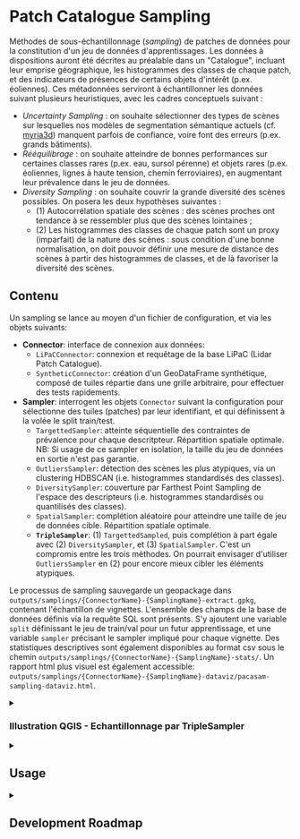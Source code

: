 # Patch Catalogue Sampling

Méthodes de sous-échantillonnage (*sampling*) de patches de données pour la constitution d'un jeu de données d'apprentissages.
Les données à dispositions auront été décrites au préalable dans un "Catalogue", incluant leur emprise géographique, les histogrammes des classes de chaque patch, et des indicateurs de présences de certains objets d'intérêt (p.ex. éoliennes). Ces métadonnées serviront à échantillonner les données suivant plusieurs heuristiques, avec les cadres conceptuels suivant :

- *Uncertainty Sampling* : on souhaite sélectionner des types de scènes sur lesquelles nos modèles de segmentation sémantique actuels (cf. [myria3d](https://github.com/IGNF/myria3d)) manquent parfois de confiance, voire font des erreurs (p.ex. grands bâtiments).
- *Rééquilibrage* : on souhaite atteindre de bonnes performances sur certaines classes rares (p.ex. eau, sursol pérenne) et objets rares (p.ex. éoliennes, lignes à haute tension, chemin ferroviaires), en augmentant leur prévalence dans le jeu de données.
- *Diversity Sampling* : on souhaite couvrir la grande diversité des scènes possibles. On posera les deux hypothèses suivantes : 
    - (1) Autocorrélation spatiale des scènes : des scènes proches ont tendance à se ressembler plus que des scènes lointaines ; 
    - (2) Les histogrammes des classes de chaque patch sont un proxy (imparfait) de la nature des scènes : sous condition d'une bonne normalisation, on doit pouvoir définir une mesure de distance des scènes à partir des histogrammes de classes, et de là favoriser la diversité des scènes.

## Contenu

Un sampling se lance au moyen d'un fichier de configuration, et via les objets suivants:

- **Connector**: interface de connexion aux données: 
    - `LiPaCConnector`: connexion et requêtage de la base LiPaC (Lidar Patch Catalogue).
    - `SyntheticConnector`: création d'un GeoDataFrame synthétique, composé de tuiles répartie dans une grille arbitraire, pour effectuer des tests rapidements.
- **Sampler**: interrogent les objets `Connector` suivant la configuration pour sélectionne des tuiles (patches) par leur identifiant, et qui définissent à la volée le split train/test.
    - `TargettedSampler`: atteinte séquentielle des contraintes de prévalence pour chaque descritpteur. Répartition spatiale optimale. NB: Si usage de ce sampler en isolation, la taille du jeu de données en sortie n'est pas garantie.
    - `OutliersSampler`:  détection des scènes les plus atypiques, via un clustering HDBSCAN (i.e. histogrammes standardisés des classes).
    - `DiversitySampler`: couverture par Farthest Point Sampling de l'espace des descripteurs (i.e. histogrammes standardisés ou quantilisés des classes).
    - `SpatialSampler`: complétion aléatoire pour atteindre une taille de jeu de données cible. Répartition spatiale optimale.
    - **`TripleSampler`**: (1) `TargettedSampled`, puis complétion à part égale avec (2) `DiversitySampler`, et (3) `SpatialSampler`. C'est un compromis entre les trois méthodes. On pourrait envisager d'utiliser `OutliersSampler` en (2) pour encore mieux cibler les éléments atypiques.

Le processus de sampling sauvegarde un geopackage dans `outputs/samplings/{ConnectorName}-{SamplingName}-extract.gpkg`, contenant l'échantillon de vignettes. L'ensemble des champs de la base de données définis via la requête SQL sont présents. S'y ajoutent une variable `split` définissant le jeu de train/val pour un futur apprentissage, et une variable `sampler` précisant le sampler impliqué pour chaque vignette. Des statistiques descriptives sont également disponibles au format csv sous le chemin `outputs/samplings/{ConnectorName}-{SamplingName}-stats/`. Un rapport html plus visuel est également accessible: `outputs/samplings/{ConnectorName}-{SamplingName}-dataviz/pacasam-sampling-dataviz.html`.


<details>
<summary><h3>Illustration QGIS - Echantillonnage par TripleSampler</h3></summary>

- A partir de 40 dalles voisines, c'est-à-dire 16000 patches en tout, 893 patches sont échantillonnées, soit environ 6% de la zone.
- Chaque sampler apporte sa contribution (`TargettedSampler`: jaune, `DiversitySampler`: violet, `SpatialSampler`: marron)
- Les zones de bâti et d'eau sont bien représentées, conformément à la configuration de l'échantillonnage.
- Les tuiles du jeu de test sont quadrillées (zoom nécessaire). Elles sont réparties de façon homogène dans le jeu de données, et ce pour chaque sampler :
    - Spatiallement `TargettedSampler`: on couvre un maximum de dalles pour chaque critère.
    - Par les histogrammes de classes pour le `DiversitySampler`, afin que le jeu de test couvre le même espace des histogrammes que le jeu de train, mais simplement de façon moins dense.
    - Spatiallement pour le `SpatialSampler`: on couvre un maximum de dalles.

![](img/TripleSampler-example-by-sampler.png)

- Sur la dalle suivante, le `DiversitySampler` (violet) se concentre sur les panneaux solaires au sud-est. Cet exemple illustre la capacité de ce sampler à identifier des scènes atypiques pour les inclures dans le jeu de données.
- Les zones de bâti sont couverte par trois patches choisis par le `TargettedSampler` (jaune), dont une de test (quadrillage).
- Au sein d'une seule dalle, le choix du `SpatialSampler` se fait de façon aléatoire, ce qui sélectionne des zones plus naturelles et forestières (marron). 

![](img/TripleSampler-example-0954_6338-by-sampler.png)

</details>

<details>
<summary><h2>Usage</h2></summary>

### Mettre en place l'environnement virtual avec Anaconda:
```bash
conda install mamba --yes -n base -c conda-forge
mamba env create -f environment.yml
```

### Tester toutes les méthodes sur des données synthétiques
```bash
make all CONNECTOR=SyntheticConnector CONFIG=configs/Synthetic.yml REPORTS=N
```

### Lancer un échantillonnage "triple" sur des données synthétiques :
```python
conda activate pacasam
python ./src/pacasam/main.py --config_file=configs/Synthetic.yml --connector_class=SyntheticConnector --sampler_class=TripleSampler
```

### Lancer un échantillonnage sur des données réelles - base PostGIS LiPaC:

1. Créer sa configuration dans le dossier `configs` (cf. `configs/Lipac.yml`). Vérifier notamment les champs liés à la base de données PostGIS à requêter.

2. Créer un fichier `credentials.yml` avec les champs `DB_LOGIN` et `DB_PASSWORD`, contenant les éléments de connexion à au catalogue de patch (droits en lecture nécessaires).

3. (Optionnel) Afficher les options de sampling. 

```bash
python ./src/pacasam/main.py --help
```
Par défaut la base LiPaC est interrogée.

4. Lancer le sampling.
```bash
conda activate pacasam
python ./src/pacasam/main.py --config_file=lipac/Synthetic.yml
```

5. Visualisation de l'échantillonnage

Pour produire un rapport html interactif de statistiques descriptives, ainsi que les graphiques au format SVG correspondant, deux options:
- Préciser `make_html_report=Y` au moment de l'échantillonnage.
- Décrire un échantillonnage existant.
    Afficher les options avec:
    ```bash
    python ./src/pacasam/analysis/graphs.py --help
    ```
### Guidelines

Pour un apprentissage automatique, créer deux configuration, p.ex. `Lipac_trainval.yml` et `Lipac_test.yml`, qui vont différer par:
    - `connector_kwargs.extraction_sql_query` : requête SQL de sélection des vignettes. On souhaite que les jeux de `trainval` et de `test` soient échantillonnées sur des zones bien distinctes (voir [karasiak 2022](https://link.springer.com/article/10.1007/s10994-021-05972-1) sur cette nécessité). La sélection des zones concernées se fait via la requête SQL directement.
    - `target_total_num_patches`: taille du jeu de données souhaité, en vignettes.
    - `frac_validation_set`: Proportion souhaitée de vignettes de validation dans le jeu `trainval`. Les vignettes de validation sont choisies de façon optimale pour chaque méthode d'échantillonnage (répartition spatiale et diversité). Pour le jeu de test, cette valeur n'a pas d'importance et peut être mise à `null` pour que la colonne `split` dans l'échantillonnage final prenne la valeur `test`.

### Mémoire et performances

Passage à l'échelle OK : Tests avec 4M de vignettes (et ~20 variables) sur machine locale avec 7.2GB de RAM -> taille totale en mémoire de 600MB environ pour 4M de vignettes. Le sampling FPS se fait par parties si nécessaires p.ex. par 20k vignettes successives. 

### Questions ouvertes et pistes
- FPS:
    - Meilleure façon de faire le split train/val sur sélection FPS. Actuel : les num_val premier points. Possible : un autre sampling séparé sur le reste des points shufflés pour avoir autre sélection.
    - Assurer la spatialisation de FPS dans DiversitySampler. Actuellement : traitement par parties spatialisé : on ordonne par dalle_id et id, puis les parties peuvent faire a minima 20000 patches, soit 50 dalles. On pourra ordonner par bloc_id également dans le futur, et augmenter la taille des chunks.
- Remplacement purement et simplement DiversitySampler via FPS, par OutliersSampler. Cf. pull request de [OutlierSampler](https://github.com/IGNF/pacasam/pull/1). Simple, élégant, et à combiner avec le reste donnera des résultats intéressants. Essayer ça sur une branche et comparer les performances.

</details>

<details>
<summary><h2>Development Roadmap</h2></summary>

- Pytest 
    - [X] main pour les méthodes sur jeu de données synthétique.
    - [ ] Test impliquant LiPaC connector
    - [ ] Tests impliquant les graphes et la création d'un rapport
- [ ] Module extractor
    - [ ] API unique : objet extractor abstrait dès le début, pour l'instant dans le même module, pour définir l'interface. En entrée un objet gpd compatible, avec à minima : geometry, split, LAZ file. On préciser : la classe de l'objet : LAZExtractor.
    - [ ] Est-ce que main se fait remplacer par un autre objet ? Ou bien deux scripts séparés, appelés dans un troisième ? Quelles sont les bonnes pratiques là dessus (un seul point d'entrée ?). L'extraction est une opération longue donc on peut préférer un entrypoint différent, on ne souhaite pas enchaîner les deux...
        -  Need : 2 carrés de 100m*100m, qu'on décrira avec un nouveau connector ? Occasion de créer le connector qui effectue une description ? "geopandas" ? NON, trop lourd pour l'instant. Privilégier.
        - Fonctionnalités:
            - Lire GDF d'échantillonnage
                - Check : vérifier présence des bonnes colonnes, et leur types.
                - Check : vérifier existence et accessibilité de tous les fichiers visés.
            - groupby fichier (pas à tester), qui permettra parallélisation ensuite plus facilement.
            - opération 1 LAZ + subset du gpd correspondant -> extraction de n lidar
            - opération 2 LAZ + 2 subsets du gpd correspondant -> extraction val et test.
            - Colorisation (dans un second temps, difficile à tester également à part présence des canaux)



- Tasks:
    - [X] Redéfinir frac_validation_set et associés vers notion de jeu de validation.
    - [X] Enlever le comportement par défaut "critere > 0". Toujours mettre commande sql pour être explicite.
    - [X] Télécharger une fois en un geopackage le jeu de données complet: possible avec le randomsampler en précisant target_total_num_patches=db_size (il faut avoir en tête la taille de la db, mais ça marche si sampling sans remise)
    - [X] Logging :
        - [X] Changer la logique pour que la requête SQL initiale permettre de créer des indicateurs plus complexe, type SELECT (nb_points_bati >=500) as nb_points_bati_heq500. Les indicateurs seront alors *toujours des booléens*. D'où simplification dans le code où on n'a plus besoin de clause "where". La requête SQL dans la config documente efficacement la définition de chaque indicateur, et laisse de la flexibilité.
        - [X] Viser fichier csv avec un ligne par indicateur, une colonne par jeu de données. Décrire les indicateurs présents dans le df, puisqu'ils correspondent à tous les indicateurs utilisés dans le sampling. On a simplemet besoin de lister tous les indicateurs, et ensuite on peut simplement calculer les prévalences. 
        Possibilité de calculer ces éléments avec un objet à part qui prend le df en entrée. Pourra prendre le df ET le sampling. Pour faire un croisement / une comparaison, avec des delta.
        - [X] Métadata plus générales : surface totale. Surface totale pour chaque sampler utilisée x par split test/val.
        - [X] Revoir ce que je veux inclure dans graphs.py. Simplifier / rendre scalable ? Export du html vers pdf? Supprimer ?

- FAQ / Cas spécifiques
    - Cas "pas de jeu de validation" : frac_validation_set=0 OK. 
    - Cas "que du jeu de validation" : frac_validation_set=1 OK. Peut être utilisé pour jeu de test... Mais à voir si on peut mettre "test" à la place. 
    - Cas "un critère totalement absent" -> ok actuellement Diversity & Random & Spatial & Triple.
        make all  CONNECTOR=SyntheticConnector CONFIG="configs/Synthetic.yml"
    - Cas "la somme des critères dépasse 100%" -> c'est ok
    - Cas "on sélectionne plus que voulu avec TargettedSampler" -> un warning.

Ci-après : roadmap pré-20230420

- Structure :
    - [X] mise en place espace de travail
        - [X] repo github, env, connector, structure... attention aux credentials.
    - Objets: connector, une config, un sampler. 
        - entrée : config et contraintes sur chaque critère
        - tout le système pour requêter la BD, le plus indépendant du schéma possible (connecteur + config mdp).
        - Le système de sauvegarde du sampling = un listing des id à conserver + les géométries pour possibilité d'inspection dans QGIS --> dump direct d'une sous sélection de la base en geopackage.
    - [X] Fonctionnalités de bases des connecteurs:
        - [X] Requêter si indicateur binaire est vrai (Nota: doit on faire aussi si faux ?)
        - [X] Compléter aléatoirement avec d'autres ids
        - [X] Faire un extract sur la base des ids.
        - [X] Requête spatialement distribuée. Si large base (> seuil), travailler par chunk, puis redistribution eventuelle dans la sélection.
    - [X] Connecteur "données synthétique"
    - [X] Connecteur LiPaC
    - [X] *random* completion -> spatial sampling for completion.
- [X] Prise en main PGADMIN ou BDBeaver pour anticipation des opérations copie+manipulation. Idée de "version de référence" maintenue dont partent des copies / enrichissements, qui se feraient avec des requêtes simples.
- [X] API unique pour les samplers, dans run.py, avec config en argument.
- [X] Renommer criteria dans config pour préciser qu'il s'agit de targetted sampling. Le nommer par le nom de la classe !
- [X] Possibilité d'un filtre en amont sur la BD. 
    - Filtre nb_points > 50. (Mais qu'en est-il de l'eau alors ?...)
    - Filtre sur les chantier, pour exclure ou inclure certains, et créer le **jeu de test de façon exclusive**.
    - (Peut-être mise en mémoire alors de la BD filtrée, avec un connecteur type GeoDataFrame ? (Vérifier que ça scalera). -6> pas très satisfaisant, enlève l'intérêt d'une base "online" facilement inspectable.
- Optimisation :
    - [X] Config de base avec l'ensemble des indicateurs, pour tests sur 250km² et une npremière viz. 
    - [X] Spatiale Sampling par itération sur les dalles et sélection d'un patch à chaque fois.
        On peut envisager une méthode effficae où on attribue un index à chaque patch au sein de chaque dalle, et ensuite on filtre avec un seuil ? Overkill, commencer simple : on devrait sélectionner max 5 patches en conditions réelles. MAIS : les patches ne seront pas optimisés spatialement entre des dalles adjacentes, juste bien répartie par grille. Semble OK.
        - [X] Version "in memory" qui nécessite de charger id et dalle en mémoire.
    - [X] Seeds to have a reproductible dataset. Works with postgis as well?
    - [X] Diversity sampling : Sampling prenant en compte des clusters 'e.g. les deciles de chaque classe, croisés ensemble), de façon représentative, et spatialisée.
        - [X] Contrôle et paramétrisation des éléments du diversity sampling. En gros, les différents indicators à définir par des requêter sql (si différent du nom de base, cf. targets_for_TargettedSampler). Être capable de faire une unique requete sql pour remplacer l'usage de sampler.extract qui n'est pas prévue pour ça.
    - [X] Separate spatial and random samplers.
- Extraction
    - [X] Extract geopackage des métadonnées

</details>
